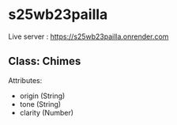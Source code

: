 # s25wb23pailla
Live server : https://s25wb23pailla.onrender.com
## Class: Chimes

Attributes:
- origin (String)
- tone (String)
- clarity (Number)